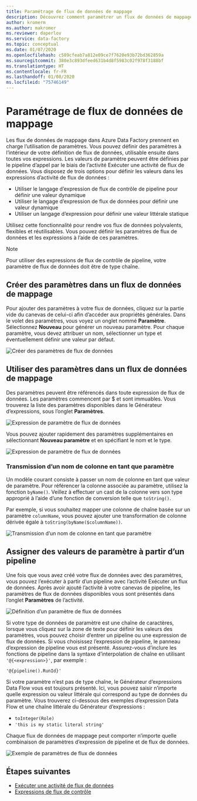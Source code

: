 ```yaml
---
title: Paramétrage de flux de données de mappage
description: Découvrez comment paramétrer un flux de données de mappage à partir de pipelines Data Factory
author: kromerm
ms.author: makromer
ms.reviewer: daperlov
ms.service: data-factory
ms.topic: conceptual
ms.date: 01/07/2020
ms.openlocfilehash: c589cfeab7a812e09ce7f7620e93b72bd362859a
ms.sourcegitcommit: 380e3c893dfeed631b4d8f5983c02f978f3188bf
ms.translationtype: HT
ms.contentlocale: fr-FR
ms.lasthandoff: 01/08/2020
ms.locfileid: "75746149"
---
```

# <a name="parameterizing-mapping-data-flows"></a>Paramétrage de flux de données de mappage

Les flux de données de mappage dans Azure Data Factory prennent en charge l’utilisation de paramètres. Vous pouvez définir des paramètres à l’intérieur de votre définition de flux de données, utilisable ensuite dans toutes vos expressions. Les valeurs de paramètre peuvent être définies par le pipeline d’appel par le biais de l’activité Exécuter une activité de flux de données. Vous disposez de trois options pour définir les valeurs dans les expressions d’activité de flux de données :

* Utiliser le langage d’expression de flux de contrôle de pipeline pour définir une valeur dynamique
* Utiliser le langage d’expression de flux de données pour définir une valeur dynamique
* Utiliser un langage d’expression pour définir une valeur littérale statique

Utilisez cette fonctionnalité pour rendre vos flux de données polyvalents, flexibles et réutilisables. Vous pouvez définir les paramètres de flux de données et les expressions à l’aide de ces paramètres.

> [!NOTE]
> Pour utiliser des expressions de flux de contrôle de pipeline, votre paramètre de flux de données doit être de type chaîne.

## <a name="create-parameters-in-a-mapping-data-flow"></a>Créer des paramètres dans un flux de données de mappage

Pour ajouter des paramètres à votre flux de données, cliquez sur la partie vide du canevas de celui-ci afin d’accéder aux propriétés générales. Dans le volet des paramètres, vous voyez un onglet nommé **Paramètre**. Sélectionnez **Nouveau** pour générer un nouveau paramètre. Pour chaque paramètre, vous devez attribuer un nom, sélectionner un type et éventuellement définir une valeur par défaut.

![Créer des paramètres de flux de données](media/data-flow/create-params.png "Créer des paramètres de flux de données")

## <a name="use-parameters-in-a-mapping-data-flow"></a>Utiliser des paramètres dans un flux de données de mappage 

Des paramètres peuvent être référencés dans toute expression de flux de données. Les paramètres commencent par $ et sont immuables. Vous trouverez la liste des paramètres disponibles dans le Générateur d’expressions, sous l’onglet **Paramètres**.

![Expression de paramètre de flux de données](media/data-flow/parameter-expression.png "Expression de paramètre de flux de données")

Vous pouvez ajouter rapidement des paramètres supplémentaires en sélectionnant **Nouveau paramètre** et en spécifiant le nom et le type.

![Expression de paramètre de flux de données](media/data-flow/new-parameter-expression.png "Expression de paramètre de flux de données")

### <a name="passing-in-a-column-name-as-a-parameter"></a>Transmission d’un nom de colonne en tant que paramètre

Un modèle courant consiste à passer un nom de colonne en tant que valeur de paramètre. Pour référencer la colonne associée au paramètre, utilisez la fonction `byName()`. Veillez à effectuer un cast de la colonne vers son type approprié à l’aide d’une fonction de conversion telle que `toString()`.

Par exemple, si vous souhaitez mapper une colonne de chaîne basée sur un paramètre `columnName`, vous pouvez ajouter une transformation de colonne dérivée égale à `toString(byName($columnName))`.

![Transmission d’un nom de colonne en tant que paramètre](media/data-flow/parameterize-column-name.png "Transmission d’un nom de colonne en tant que paramètre")

## <a name="assign-parameter-values-from-a-pipeline"></a>Assigner des valeurs de paramètre à partir d’un pipeline

Une fois que vous avez créé votre flux de données avec des paramètres, vous pouvez l’exécuter à partir d’un pipeline avec l’activité Exécuter un flux de données. Après avoir ajouté l’activité à votre canevas de pipeline, les paramètres de flux de données disponibles vous sont présentés dans l’onglet **Paramètres** de l’activité.

![Définition d’un paramètre de flux de données](media/data-flow/parameter-assign.png "Définition d’un paramètre de flux de données")

Si votre type de données de paramètre est une chaîne de caractères, lorsque vous cliquez sur la zone de texte pour définir les valeurs des paramètres, vous pouvez choisir d’entrer un pipeline ou une expression de flux de données. Si vous choisissez l’expression de pipeline, le panneau d’expression de pipeline vous est présenté. Assurez-vous d’inclure les fonctions de pipeline dans la syntaxe d’interpolation de chaîne en utilisant `'@{<expression>}'`, par exemple :

```'@{pipeline().RunId}'```

Si votre paramètre n’est pas de type chaîne, le Générateur d’expressions Data Flow vous est toujours présenté. Ici, vous pouvez saisir n’importe quelle expression ou valeur littérale qui correspond au type de données du paramètre. Vous trouverez ci-dessous des exemples d’expression Data Flow et une chaîne littérale du Générateur d’expressions :

* ```toInteger(Role)```
* ```'this is my static literal string'```

Chaque flux de données de mappage peut comporter n’importe quelle combinaison de paramètres d’expression de pipeline et de flux de données. 

![Exemple de paramètres de flux de données](media/data-flow/parameter-example.png "Exemple de paramètres de flux de données")



## <a name="next-steps"></a>Étapes suivantes
* [Exécuter une activité de flux de données](control-flow-execute-data-flow-activity.md)
* [Expressions de flux de contrôle](control-flow-expression-language-functions.md)
